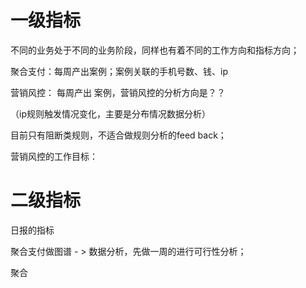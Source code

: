 # 一级指标

不同的业务处于不同的业务阶段，同样也有着不同的工作方向和指标方向；

聚合支付：每周产出案例；案例关联的手机号数、钱、ip

营销风控： 每周产出 案例，营销风控的分析方向是？？


（ip规则触发情况变化，主要是分布情况数据分析）




目前只有阻断类规则，不适合做规则分析的feed back；

营销风控的工作目标：


# 二级指标

日报的指标

聚合支付做图谱 - >  数据分析，先做一周的进行可行性分析；


聚合